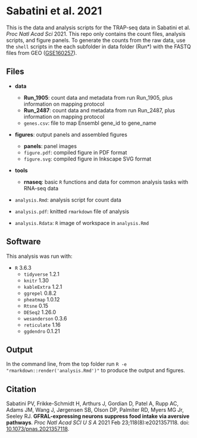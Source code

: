 # Sabatini et al. 2021

This is the data and analysis scripts for the TRAP-seq data in Sabatini et al. *Proc Natl Acad Sci* 2021. This repo only contains the count files, analysis scripts, and figure panels. To generate the counts from the raw data, use the `shell` scripts in the each subfolder in data folder (Run*) with the FASTQ files from GEO ([GSE160257](https://www.ncbi.nlm.nih.gov/geo/query/acc.cgi?acc=GSE160257)).

## Files
* **data**
  * **Run_1905**: count data and metadata from run Run_1905, plus information on mapping protocol
  * **Run_2487**: count data and metadata from run Run_2487, plus information on mapping protocol
  * `genes.csv`: file to map Ensembl gene_id to gene_name

* **figures**: output panels and assembled figures
  * **panels**: panel images
  * `figure.pdf`: compiled figure in PDF format
  * `figure.svg`: compiled figure in Inkscape SVG format

* **tools**
  * **rnaseq**: basic `R` functions and data for common analysis tasks with RNA-seq data

* `analysis.Rmd`: analysis script for count data
* `analysis.pdf`: knitted `rmarkdown` file of analysis
* `analysis.Rdata`: `R` image of workspace in `analysis.Rmd`

## Software
This analysis was run with:
* `R` 3.6.3
  * `tidyverse` 1.2.1
  * `knitr` 1.30
  * `kableExtra` 1.2.1
  * `ggrepel` 0.8.2
  * `pheatmap` 1.0.12
  * `Rtsne` 0.15
  * `DESeq2` 1.26.0
  * `wesanderson` 0.3.6
  * `reticulate` 1.16
  * `ggdendro` 0.1.21

## Output
In the command line, from the top folder run `R -e "rmarkdown::render('analysis.Rmd')"` to produce the output and figures.

## Citation
Sabatini PV, Frikke-Schmidt H, Arthurs J, Gordian D, Patel A, Rupp AC, Adams JM, Wang J, Jørgensen  SB, Olson DP, Palmiter RD, Myers MG Jr, Seeley RJ. **GFRAL-expressing neurons suppress food intake via aversive pathways**. *Proc Natl Acad SCI U S A* 2021 Feb 23;118(8):e2021357118. doi: [10.1073/pnas.2021357118](https://doi.org/10.1073/pnas.2021357118).
